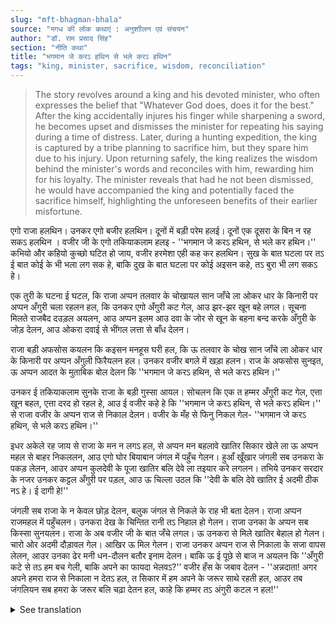 ```yaml
---
slug: "mft-bhagman-bhala"
source: "मगध की लोक कथाएं : अनुशाीलन एवं संचयन"
author: "डॉ. राम प्रसाद सिंह"
section: "नीति कथा"
title: "भगमान जे करऽ हथिन से भले करऽ हथिन"
tags: "king, minister, sacrifice, wisdom, reconciliation"
---
```

<blockquote>
The story revolves around a king and his devoted minister, who often expresses the belief that "Whatever God does, does it for the best." After the king accidentally injures his finger while sharpening a sword, he becomes upset and dismisses the minister for repeating his saying during a time of distress. Later, during a hunting expedition, the king is captured by a tribe planning to sacrifice him, but they spare him due to his injury. Upon returning safely, the king realizes the wisdom behind the minister's words and reconciles with him, rewarding him for his loyalty. The minister reveals that had he not been dismissed, he would have accompanied the king and potentially faced the sacrifice himself, highlighting the unforeseen benefits of their earlier misfortune.
</blockquote>

एगो राजा हलथिन। उनकर एगो बजीर हलथिन। दूनों में बड़ी परेम हलई। दूनों एक दूसरा के बिन न रह सकऽ हलथिन । वजीर जी के एगो तकियाकलाम हलइ - ''भगमान जे करऽ हथिन, से भले कर हथिन।'' कभियो और कहियो कुच्छो घटित हो जाय, वजीर हरमेशा एही कह कर हलथिन। सुख के बात घटला पर तऽ ई बात कोई के भी भला लग सक हे, बाकि दुख के बात घटला पर कोई अइसन कहे, तऽ बुरा भी लग सकऽ हे। 

एक तुरी के घटना ई घटल, कि राजा अप्पन तलवार के चोखायल सान जाँचे ला ओकर धार के किनारी पर अप्पन अँगुरी चला रहलन हल, कि उनकर एगो अँगुरी कट गेल, आउ झर-झर खून बहे लगल। सूचना मिलते राजबैद दउड़ल अयलन, आउ अप्पन इलम आउ दवा के जोर से खून के बहना बन्द करके अँगुरी के जोड़ देलन, आउ ओकरा दवाई से भींगल लत्ता से बाँध देलन।
 
राजा बड़ी अफसोस कयलन कि कइसन मनहूस घरी हल, कि ऊ तलवार के चोख सान जाँचे ला ओकर धार के किनारी पर अप्पन अँगुली फिरैयलन हल। उनकर वजीर बगले में खड़ा हलन। राज के अफसोस सुनइत, ऊ अप्पन आदत के मुताबिक बोल देलन कि ''भगमान जे करऽ हथिन, से भले करऽ हथिन।'' 

उनकर ई तकियाकलाम सुनके राजा के बड़ी गुस्सा आयल। सोचलन कि एक त हम्मर अँगुरी कट गेल, एत्ता खून बहल, एत्ता दरद हो रहल हे, आउ ई वजीर कहे हे कि ''भगमान जे करऽ हथिन, से भले करऽ हथिन।'' से राजा वजीर के अप्पन राज से निकाल देलन। वजीर के मँह से फिनु निकल गेल- ''भगमान जे करऽ हथिन, से भले करऽ हथिन।''

इधर अकेले रह जाय से राजा के मन न लगऽ हल, से अप्पन मन बहलावे खातिर सिकार खेले ला ऊ अप्पन महल से बाहर निकललन, आउ एगो घोर बियाबान जंगल में पहुँच गेलन। हुआँ खूँखार जंगली सब उनकरा के पकड़ लेलन, आउर अप्पन कुलदेवी के पूजा खातिर बलि देवे ला तइयार करे लगलन। तभिये उनकर सरदार के नजर उनकर कट्टल अँगुरी पर पड़ल, आउ ऊ चिल्ला उठल कि ''देवी के बलि देवे खातिर ई अदमी ठीक नऽ हे। ई दागी हे!''
 
जंगली सब राजा के न केवल छोड़ देलन, बलुक जंगल से निकले के राह भी बता देलन। राजा अप्पन राजमहल में पहुँचलन। उनकरा देख के चिन्तित रानी तऽ निहाल हो गेलन। राजा उनका के अप्पन सब किस्सा सुनयलन। राजा के अब वजीर जी के बात जँचे लगल। ऊ उनकरा से मिले खातिर बेहाल हो गेलन। चारो ओर अदमी दौड़ावल गेल। आखिर ऊ मिल गेलन। राजा उनकर अप्पन राज से निकाला के सजा वापस लेलन, आउर उनका ढेर मनी धन-दौलन बतौर इनाम देलन। बाकि ऊ ई पूछे से बाज न अयलन कि ''अँगुरी कटे से तऽ हम बच गेली, बाकि अपने का फायदा भेलवऽ?'’ वजीर हँस के जबाव देलन - ''अन्नदाता! अगर अपने हमरा राज से निकाला न देतऽ हल, त सिकार में हम अपने के जरूर साथे रहती हल, आउर तब जंगलियन सब हमरा के जरूर बलि चढ़ा देतन हल, काहे कि हम्मर तऽ अंगुरी कटल न हल!'' 

<details>
<summary>See translation</summary>

Once there was a king, and he had a minister. There was a deep affection between the two, and they could not live without each other. The minister had a saying: "Whatever God does, does it for the best." Whenever something happened, he always said this. When good things happened, this saying might appear good to anyone, but when bad things happened, saying such things might even seem wrong.

One day, while the king was sharpening his sword, he ran his finger along the edge to check its sharpness, and he accidentally cut his finger, causing blood to flow profusely. Upon receiving the news, the royal physician hurried over and, using his knowledge and medicine, stopped the bleeding and rejoined the finger, binding it with a cloth.

The king felt very sorry, pondering how unfortunate it was that he had been testing the sword's sharp edge at that moment. The minister, standing beside him, heard the king's lament and, as per his habit, spoke, "Whatever God does, does it for the best." 

Hearing this, the king became very angry. He thought, "I've cut my finger, there is so much blood, and I'm in so much pain, and this minister has the audacity to say, 'Whatever God does, does it for the best.'" So the king dismissed the minister from his kingdom. Even as he was leaving, the minister said again, "Whatever God does, does it for the best."

Feeling disheartened alone, the king went out to hunt to divert his mind, and he ventured into a dense forest. There, fierce wild tribes captured him, preparing to sacrifice him to their goddess. Just then, their leader noticed his severed finger and shouted, "This man is not fit to be sacrificed. He is blemished!"

The tribesmen not only released the king but also showed him the way out of the forest. Upon returning to his palace, the concerned queen was relieved to see him. The king narrated all the events to her. Now, the king began to appreciate the minister's words. He was eager to meet him. Men were sent running in all directions, and finally, they found the minister. The king took back the punishment he had given to the minister and rewarded him with a lot of wealth. However, he couldn't help but ask, "I survived having my finger cut off, but what benefit did you gain?" The minister laughed and replied, "Provider of food! If you had not dismissed me from your kingdom, I would have surely accompanied you on the hunt, and those tribesmen would have definitely sacrificed me, as my finger was not cut!"
</details>